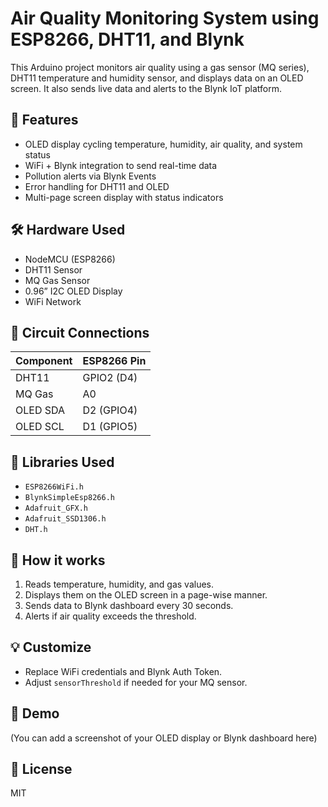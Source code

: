 # Air Quality Monitoring System using ESP8266, DHT11, and Blynk

This Arduino project monitors air quality using a gas sensor (MQ series), DHT11 temperature and humidity sensor, and displays data on an OLED screen. It also sends live data and alerts to the Blynk IoT platform.

## 📡 Features
- OLED display cycling temperature, humidity, air quality, and system status
- WiFi + Blynk integration to send real-time data
- Pollution alerts via Blynk Events
- Error handling for DHT11 and OLED
- Multi-page screen display with status indicators

## 🛠 Hardware Used
- NodeMCU (ESP8266)
- DHT11 Sensor
- MQ Gas Sensor
- 0.96” I2C OLED Display
- WiFi Network

## 🔌 Circuit Connections
| Component | ESP8266 Pin |
|----------|--------------|
| DHT11    | GPIO2 (D4)   |
| MQ Gas   | A0           |
| OLED SDA | D2 (GPIO4)   |
| OLED SCL | D1 (GPIO5)   |

## 🔧 Libraries Used
- `ESP8266WiFi.h`
- `BlynkSimpleEsp8266.h`
- `Adafruit_GFX.h`
- `Adafruit_SSD1306.h`
- `DHT.h`

## 🧠 How it works
1. Reads temperature, humidity, and gas values.
2. Displays them on the OLED screen in a page-wise manner.
3. Sends data to Blynk dashboard every 30 seconds.
4. Alerts if air quality exceeds the threshold.

## 💡 Customize
- Replace WiFi credentials and Blynk Auth Token.
- Adjust `sensorThreshold` if needed for your MQ sensor.

## 📸 Demo
(You can add a screenshot of your OLED display or Blynk dashboard here)

## 📄 License
MIT
